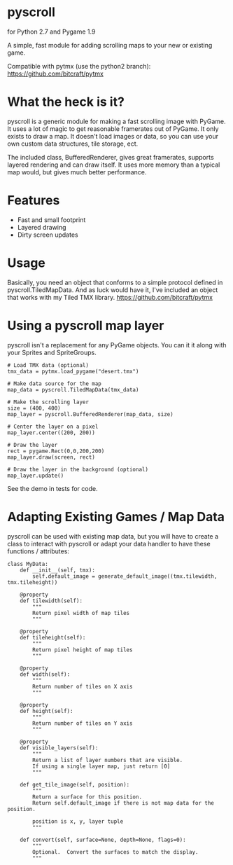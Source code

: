pyscroll
========

for Python 2.7 and Pygame 1.9

A simple, fast module for adding scrolling maps to your new or existing game.



Compatible with pytmx (use the python2 branch):
https://github.com/bitcraft/pytmx


What the heck is it?
====================

pyscroll is a generic module for making a fast scrolling image with PyGame.  It uses a lot of magic to get reasonable
framerates out of PyGame.  It only exists to draw a map.  It doesn't load images or data, so you can use your own custom
data structures, tile storage, ect.

The included class, BufferedRenderer, gives great framerates, supports layered rendering and can draw itself.  It uses
more memory than a typical map would, but gives much better performance.

Features
========

- Fast and small footprint
- Layered drawing
- Dirty screen updates


Usage
=====

Basically, you need an object that conforms to a simple protocol defined in pyscroll.TiledMapData.  And as luck would
have it, I've included an object that works with my Tiled TMX library.  https://github.com/bitcraft/pytmx


# Using a pyscroll map layer

pyscroll isn't a replacement for any PyGame objects.  You can it it along with your Sprites and SpriteGroups.

    # Load TMX data (optional)
    tmx_data = pytmx.load_pygame("desert.tmx")

    # Make data source for the map
    map_data = pyscroll.TiledMapData(tmx_data)

    # Make the scrolling layer
    size = (400, 400)
    map_layer = pyscroll.BufferedRenderer(map_data, size)

    # Center the layer on a pixel
    map_layer.center((200, 200))

    # Draw the layer
    rect = pygame.Rect(0,0,200,200)
    map_layer.draw(screen, rect)

    # Draw the layer in the background (optional)
    map_layer.update()

See the demo in tests for code.


Adapting Existing Games / Map Data
==================================

pyscroll can be used with existing map data, but you will have to create a class to interact with pyscroll
or adapt your data handler to have these functions / attributes:


    class MyData:
        def __init__(self, tmx):
            self.default_image = generate_default_image((tmx.tilewidth, tmx.tileheight))

        @property
        def tilewidth(self):
            """
            Return pixel width of map tiles
            """

        @property
        def tileheight(self):
            """
            Return pixel height of map tiles
            """

        @property
        def width(self):
            """
            Return number of tiles on X axis
            """

        @property
        def height(self):
            """
            Return number of tiles on Y axis
            """

        @property
        def visible_layers(self):
            """
            Return a list of layer numbers that are visible.
            If using a single layer map, just return [0]
            """

        def get_tile_image(self, position):
            """
            Return a surface for this position.
            Return self.default_image if there is not map data for the position.

            position is x, y, layer tuple
            """

        def convert(self, surface=None, depth=None, flags=0):
            """
            Optional.  Convert the surfaces to match the display.
            """

